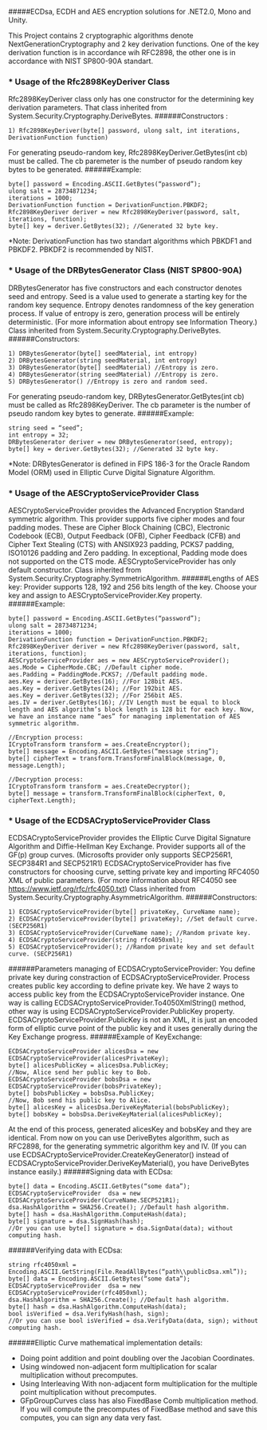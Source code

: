 #####ECDsa, ECDH and AES encryption solutions for .NET2.0, Mono and Unity.

This Project contains 2 cryptographic algorithms denote NextGenerationCryptography and 2 key derivation functions. One of the key 
derivation function is in accordance wih RFC2898, the other one is in accordance with NIST SP800-90A standart.
###    * Usage of the Rfc2898KeyDeriver Class
Rfc2898KeyDeriver class only has one constructor for the determining key derivation parameters. That class inherited from System.Security.Cryptography.DeriveBytes.
######Constructors :
```
1) Rfc2898KeyDeriver(byte[] password, ulong salt, int iterations, DerivationFunction function)
```
For generating pseudo-random key, Rfc2898KeyDeriver.GetBytes(int cb) must be called. The cb paremeter is the number of pseudo random key bytes to be generated. 
######Example:
```
byte[] password = Encoding.ASCII.GetBytes(“password”);
ulong salt = 28734871234;
iterations = 1000;
DerivationFunction function = DerivationFunction.PBKDF2;
Rfc2898KeyDeriver deriver = new Rfc2898KeyDeriver(password, salt, iterations, function);
byte[] key = deriver.GetBytes(32); //Generated 32 byte key. 
```
*Note: DerivationFunction has two standart algorithms which PBKDF1 and PBKDF2. PBKDF2 is recommended by NIST.
###     * Usage of the DRBytesGenerator Class (NIST SP800-90A)
DRBytesGenerator has five constructors and each constructor denotes seed and entropy. Seed is a value used to generate a starting key for the random key sequence. Entropy denotes randomness of the key generation process. If value of entropy is zero, generation process will be entirely deterministic. (For more information about entropy see Information Theory.) Class inherited from System.Security.Cryptography.DeriveBytes.
######Constructors:
```
1) DRBytesGenerator(byte[] seedMaterial, int entropy)
2) DRBytesGenerator(string seedMaterial, int entropy)
3) DRBytesGenerator(byte[] seedMaterial) //Entropy is zero.
4) DRBytesGenerator(string seedMaterial) //Entropy is zero.
5) DRBytesGenerator() //Entropy is zero and random seed.
```
For generating pseudo-random key, DRBytesGenerator.GetBytes(int cb) must be called as Rfc2898KeyDeriver. The cb parameter is the number of pseudo random key bytes to generate. 
######Example:
```
string seed = “seed”;
int entropy = 32;
DRBytesGenerator deriver = new DRBytesGenerator(seed, entropy);
byte[] key = deriver.GetBytes(32); //Generated 32 byte key. 
```
*Note: DRBytesGenerator is defined in FIPS 186-3 for the Oracle Random Model (ORM) used in Elliptic Curve Digital Signature Algorithm.
###     * Usage of the AESCryptoServiceProvider Class
AESCryptoServiceProvider provides the Advanced Encryption Standard symmetric algorithm. This provider supports five cipher modes and four padding modes. These are Cipher Block Chaining (CBC), Electronic Codebook (ECB), Output Feedback (OFB), Cipher Feedback (CFB) and Cipher Text Stealing (CTS) with ANSIX923 padding, PCKS7 padding, ISO10126 padding and Zero padding. In exceptional, Padding mode does not supported on the CTS mode. AESCryptoServiceProvider has only default constructor. Class inherited from System.Security.Cryptography.SymmetricAlgorithm.
######Lengths of AES key:
Provider supports 128, 192 and 256 bits length of the key. Choose your key and assign to AESCryptoServiceProvider.Key property. 
######Example:
```
byte[] password = Encoding.ASCII.GetBytes(“password”);
ulong salt = 28734871234;
iterations = 1000;
DerivationFunction function = DerivationFunction.PBKDF2;
Rfc2898KeyDeriver deriver = new Rfc2898KeyDeriver(password, salt, iterations, function);
AESCryptoServiceProvider aes = new AESCryptoServiceProvider();
aes.Mode = CipherMode.CBC; //Default cipher mode.
aes.Padding = PaddingMode.PCKS7; //Default padding mode.
aes.Key = deriver.GetBytes(16); //For 128bit AES.
aes.Key = deriver.GetBytes(24); //For 192bit AES.
aes.Key = deriver.GetBytes(32); //For 256bit AES.
aes.IV = deriver.GetBytes(16); //IV Length must be equal to block length and AES algorithm’s block length is 128 bit for each key. Now, we have an instance name “aes” for managing implementation of AES symmetric algorithm. 

//Encryption process:
ICryptoTransform transform = aes.CreateEncryptor();
byte[] message = Encoding.ASCII.GetBytes(“message string”);
byte[] cipherText = transform.TransformFinalBlock(message, 0, message.Length);

//Decryption process:
ICryptoTransform transform = aes.CreateDecryptor();
byte[] message = transform.TransformFinalBlock(cipherText, 0, cipherText.Length);
```
###     * Usage of the ECDSACryptoServiceProvider Class
ECDSACryptoServiceProvider provides the Elliptic Curve Digital Signature Algorithm and Diffie-Hellman Key Exchange. Provider supports all of the GF(p) group curves. (Microsofts provider only supports SECP256R1, SECP384R1 and SECP521R1) ECDSACryptoServiceProvider has five constructors for choosing curve, setting private key and importing RFC4050 XML of public parameters. (For more information about RFC4050 see https://www.ietf.org/rfc/rfc4050.txt) Class inherited from System.Security.Cryptography.AsymmetricAlgorithm.
######Constructors:
```
1) ECDSACryptoServiceProvider(byte[] privateKey, CurveName name);
2) ECDSACryptoServiceProvider(byte[] privateKey); //Set default curve. (SECP256R1)
3) ECDSACryptoServiceProvider(CurveName name); //Random private key.
4) ECDSACryptoServiceProvider(string rfc4050xml);
5) ECDSACryptoServiceProvider(); //Random private key and set default curve. (SECP256R1)
```
######Parameters managing of ECDSACryptoServiceProvider:
You define private key during constraction of ECDSACryptoServiceProvider. Process creates public key according to define private key. We have 2 ways to access public key from the ECDSACryptoServiceProvider instance. One way is calling ECDSACryptoServiceProvider.To4050XmlString() method, other way is using ECDSACryptoServiceProvider.PublicKey property. ECDSACryptoServiceProvider.PublicKey is not an XML, it is just an encoded form of elliptic curve point of the public key and it uses generally during the Key Exchange progress.
######Example of KeyExchange:
```
ECDSACryptoServiceProvider alicesDsa = new ECDSACryptoServiceProvider(alicesPrivateKey);
byte[] alicesPublicKey = alicesDsa.PublicKey;
//Now, Alice send her public key to Bob.
ECDSACryptoServiceProvider bobsDsa = new ECDSACryptoServiceProvider(bobsPrivateKey);
byte[] bobsPublicKey = bobsDsa.PublicKey;
//Now, Bob send his public key to Alice.
byte[] alicesKey = alicesDsa.DeriveKeyMaterial(bobsPublicKey);
byte[] bobsKey = bobsDsa.DeriveKeyMaterial(alicesPublicKey);
```
At the end of this process, generated alicesKey and bobsKey and they are identical. From now on you can use DeriveBytes algorithm, such as RFC2898, for the generating symmetric algorithm key and IV. (If you can use ECDSACryptoServiceProvider.CreateKeyGenerator() instead of ECDSACryptoServiceProvider.DeriveKeyMaterial(), you have DeriveBytes instance easily.) 
######Signing data with ECDsa:
```
byte[] data = Encoding.ASCII.GetBytes(“some data”);
ECDSACryptoServiceProvider  dsa = new ECDSACryptoServiceProvider(CurveName.SECP521R1);
dsa.HashAlgorithm = SHA256.Create(); //Default hash algorithm.
byte[] hash = dsa.HashAlgorithm.ComputeHash(data);
byte[] signature = dsa.SignHash(hash);
//Or you can use byte[] signature = dsa.SignData(data); without computing hash.
```
######Verifying data with ECDsa:
```
string rfc4050xml = Encoding.ASCII.GetString(File.ReadAllBytes(“path\\publicDsa.xml”));
byte[] data = Encoding.ASCII.GetBytes(“some data”);
ECDSACryptoServiceProvider  dsa = new ECDSACryptoServiceProvider(rfc4050xml);
dsa.HashAlgorithm = SHA256.Create(); //Default hash algorithm.
byte[] hash = dsa.HashAlgorithm.ComputeHash(data);
bool isVerified = dsa.VerifyHash(hash, sign);
//Or you can use bool isVerified = dsa.VerifyData(data, sign); without computing hash.
```
######Elliptic Curve mathematical implementation details:
- Doing point addition and point doubling over the Jacobian Coordinates.
- Using windowed non-adjacent form multiplication for scalar multiplication without precomputes.
- Using Interleaving With non-adjacent form multiplication for the multiple point multiplication without precomputes.
- GFpGroupCurves class has also FixedBase Comb multiplication method. If you will compute the precomputes of FixedBase method and save this computes, you can sign any data very fast. 
